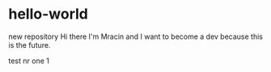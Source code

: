 # hello-world
new repository
Hi there I'm Mracin and I want to become a dev because this is the future.

test nr one 1
